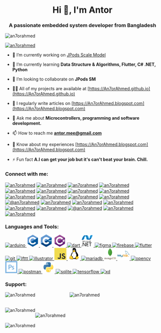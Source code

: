 <h1 align="center">Hi 👋, I'm Antor</h1>
<h3 align="center">A passionate embedded system developer from Bangladesh</h3>

<p align="left"> <img src="https://komarev.com/ghpvc/?username=an7orahmed&label=Profile%20views&color=0e75b6&style=flat" alt="an7orahmed" /> </p>

<p align="left"> <a href="https://github.com/ryo-ma/github-profile-trophy"><img src="https://github-profile-trophy.vercel.app/?username=an7orahmed" alt="an7orahmed" /></a> </p>

- 🔭 I’m currently working on [JPods Scale Model](https://www.jpods.com)

- 🌱 I’m currently learning **Data Structure & Algorithms, Flutter, C# .NET, Python**

- 👯 I’m looking to collaborate on **JPods SM**

- 👨‍💻 All of my projects are available at [https://An7orAhmed.github.io](https://An7orAhmed.github.io)

- 📝 I regularly write articles on [https://An7orAhmed.blogspot.com](https://An7orAhmed.blogspot.com)

- 💬 Ask me about **Microcontrollers, programming and software development.**

- 📫 How to reach me **antor.mee@gmail.com**

- 📄 Know about my experiences [https://An7orAhmed.blogspot.com](https://An7orAhmed.blogspot.com)

- ⚡ Fun fact **A.I can get your job but it's can't beat your brain. Chill.**

<h3 align="left">Connect with me:</h3>
<p align="left">
<a href="https://codepen.io/an7orahmed" target="blank"><img align="center" src="https://raw.githubusercontent.com/rahuldkjain/github-profile-readme-generator/master/src/images/icons/Social/codepen.svg" alt="an7orahmed" height="30" width="40" /></a>
<a href="https://dev.to/an7orahmed" target="blank"><img align="center" src="https://raw.githubusercontent.com/rahuldkjain/github-profile-readme-generator/master/src/images/icons/Social/devto.svg" alt="an7orahmed" height="30" width="40" /></a>
<a href="https://twitter.com/an7orahmed" target="blank"><img align="center" src="https://raw.githubusercontent.com/rahuldkjain/github-profile-readme-generator/master/src/images/icons/Social/twitter.svg" alt="an7orahmed" height="30" width="40" /></a>
<a href="https://linkedin.com/in/an7orahmed" target="blank"><img align="center" src="https://raw.githubusercontent.com/rahuldkjain/github-profile-readme-generator/master/src/images/icons/Social/linked-in-alt.svg" alt="an7orahmed" height="30" width="40" /></a>
<a href="https://stackoverflow.com/users/an7orahmed" target="blank"><img align="center" src="https://raw.githubusercontent.com/rahuldkjain/github-profile-readme-generator/master/src/images/icons/Social/stack-overflow.svg" alt="an7orahmed" height="30" width="40" /></a>
<a href="https://codesandbox.com/an7orahmed" target="blank"><img align="center" src="https://raw.githubusercontent.com/rahuldkjain/github-profile-readme-generator/master/src/images/icons/Social/codesandbox.svg" alt="an7orahmed" height="30" width="40" /></a>
<a href="https://kaggle.com/an7orahmed" target="blank"><img align="center" src="https://raw.githubusercontent.com/rahuldkjain/github-profile-readme-generator/master/src/images/icons/Social/kaggle.svg" alt="an7orahmed" height="30" width="40" /></a>
<a href="https://fb.com/an7orahmed" target="blank"><img align="center" src="https://raw.githubusercontent.com/rahuldkjain/github-profile-readme-generator/master/src/images/icons/Social/facebook.svg" alt="an7orahmed" height="30" width="40" /></a>
<a href="https://instagram.com/an7orahmed" target="blank"><img align="center" src="https://raw.githubusercontent.com/rahuldkjain/github-profile-readme-generator/master/src/images/icons/Social/instagram.svg" alt="an7orahmed" height="30" width="40" /></a>
<a href="https://dribbble.com/an7orahmed" target="blank"><img align="center" src="https://raw.githubusercontent.com/rahuldkjain/github-profile-readme-generator/master/src/images/icons/Social/dribbble.svg" alt="an7orahmed" height="30" width="40" /></a>
<a href="https://www.behance.net/an7orahmed" target="blank"><img align="center" src="https://raw.githubusercontent.com/rahuldkjain/github-profile-readme-generator/master/src/images/icons/Social/behance.svg" alt="an7orahmed" height="30" width="40" /></a>
<a href="https://hashnode.com/an7orahmed" target="blank"><img align="center" src="https://raw.githubusercontent.com/rahuldkjain/github-profile-readme-generator/master/src/images/icons/Social/hashnode.svg" alt="an7orahmed" height="30" width="40" /></a>
<a href="https://medium.com/@an7orahmed" target="blank"><img align="center" src="https://raw.githubusercontent.com/rahuldkjain/github-profile-readme-generator/master/src/images/icons/Social/medium.svg" alt="@an7orahmed" height="30" width="40" /></a>
<a href="https://www.youtube.com/c/an7orahmed" target="blank"><img align="center" src="https://raw.githubusercontent.com/rahuldkjain/github-profile-readme-generator/master/src/images/icons/Social/youtube.svg" alt="an7orahmed" height="30" width="40" /></a>
<a href="https://www.codechef.com/users/an7orahmed" target="blank"><img align="center" src="https://cdn.jsdelivr.net/npm/simple-icons@3.1.0/icons/codechef.svg" alt="an7orahmed" height="30" width="40" /></a>
<a href="https://www.hackerrank.com/an7orahmed" target="blank"><img align="center" src="https://raw.githubusercontent.com/rahuldkjain/github-profile-readme-generator/master/src/images/icons/Social/hackerrank.svg" alt="an7orahmed" height="30" width="40" /></a>
<a href="https://codeforces.com/profile/an7orahmed" target="blank"><img align="center" src="https://raw.githubusercontent.com/rahuldkjain/github-profile-readme-generator/master/src/images/icons/Social/codeforces.svg" alt="an7orahmed" height="30" width="40" /></a>
<a href="https://www.leetcode.com/an7orahmed" target="blank"><img align="center" src="https://raw.githubusercontent.com/rahuldkjain/github-profile-readme-generator/master/src/images/icons/Social/leet-code.svg" alt="an7orahmed" height="30" width="40" /></a>
<a href="https://www.hackerearth.com/@an7orahmed" target="blank"><img align="center" src="https://raw.githubusercontent.com/rahuldkjain/github-profile-readme-generator/master/src/images/icons/Social/hackerearth.svg" alt="@an7orahmed" height="30" width="40" /></a>
<a href="https://auth.geeksforgeeks.org/user/an7orahmed" target="blank"><img align="center" src="https://raw.githubusercontent.com/rahuldkjain/github-profile-readme-generator/master/src/images/icons/Social/geeks-for-geeks.svg" alt="an7orahmed" height="30" width="40" /></a>
<a href="https://www.topcoder.com/members/an7orahmed" target="blank"><img align="center" src="https://raw.githubusercontent.com/rahuldkjain/github-profile-readme-generator/master/src/images/icons/Social/topcoder.svg" alt="an7orahmed" height="30" width="40" /></a>
</p>

<h3 align="left">Languages and Tools:</h3>
<p align="left"> <a href="https://www.arduino.cc/" target="_blank" rel="noreferrer"> <img src="https://cdn.worldvectorlogo.com/logos/arduino-1.svg" alt="arduino" width="40" height="40"/> </a> <a href="https://www.cprogramming.com/" target="_blank" rel="noreferrer"> <img src="https://raw.githubusercontent.com/devicons/devicon/master/icons/c/c-original.svg" alt="c" width="40" height="40"/> </a> <a href="https://www.w3schools.com/cpp/" target="_blank" rel="noreferrer"> <img src="https://raw.githubusercontent.com/devicons/devicon/master/icons/cplusplus/cplusplus-original.svg" alt="cplusplus" width="40" height="40"/> </a> <a href="https://www.w3schools.com/cs/" target="_blank" rel="noreferrer"> <img src="https://raw.githubusercontent.com/devicons/devicon/master/icons/csharp/csharp-original.svg" alt="csharp" width="40" height="40"/> </a> <a href="https://dart.dev" target="_blank" rel="noreferrer"> <img src="https://www.vectorlogo.zone/logos/dartlang/dartlang-icon.svg" alt="dart" width="40" height="40"/> </a> <a href="https://dotnet.microsoft.com/" target="_blank" rel="noreferrer"> <img src="https://raw.githubusercontent.com/devicons/devicon/master/icons/dot-net/dot-net-original-wordmark.svg" alt="dotnet" width="40" height="40"/> </a> <a href="https://www.figma.com/" target="_blank" rel="noreferrer"> <img src="https://www.vectorlogo.zone/logos/figma/figma-icon.svg" alt="figma" width="40" height="40"/> </a> <a href="https://firebase.google.com/" target="_blank" rel="noreferrer"> <img src="https://www.vectorlogo.zone/logos/firebase/firebase-icon.svg" alt="firebase" width="40" height="40"/> </a> <a href="https://flutter.dev" target="_blank" rel="noreferrer"> <img src="https://www.vectorlogo.zone/logos/flutterio/flutterio-icon.svg" alt="flutter" width="40" height="40"/> </a> <a href="https://git-scm.com/" target="_blank" rel="noreferrer"> <img src="https://www.vectorlogo.zone/logos/git-scm/git-scm-icon.svg" alt="git" width="40" height="40"/> </a> <a href="https://ifttt.com/" target="_blank" rel="noreferrer"> <img src="https://www.vectorlogo.zone/logos/ifttt/ifttt-ar21.svg" alt="ifttt" width="40" height="40"/> </a> <a href="https://www.adobe.com/in/products/illustrator.html" target="_blank" rel="noreferrer"> <img src="https://www.vectorlogo.zone/logos/adobe_illustrator/adobe_illustrator-icon.svg" alt="illustrator" width="40" height="40"/> </a> <a href="https://developer.mozilla.org/en-US/docs/Web/JavaScript" target="_blank" rel="noreferrer"> <img src="https://raw.githubusercontent.com/devicons/devicon/master/icons/javascript/javascript-original.svg" alt="javascript" width="40" height="40"/> </a> <a href="https://www.linux.org/" target="_blank" rel="noreferrer"> <img src="https://raw.githubusercontent.com/devicons/devicon/master/icons/linux/linux-original.svg" alt="linux" width="40" height="40"/> </a> <a href="https://mariadb.org/" target="_blank" rel="noreferrer"> <img src="https://www.vectorlogo.zone/logos/mariadb/mariadb-icon.svg" alt="mariadb" width="40" height="40"/> </a> <a href="https://www.mongodb.com/" target="_blank" rel="noreferrer"> <img src="https://raw.githubusercontent.com/devicons/devicon/master/icons/mongodb/mongodb-original-wordmark.svg" alt="mongodb" width="40" height="40"/> </a> <a href="https://www.mysql.com/" target="_blank" rel="noreferrer"> <img src="https://raw.githubusercontent.com/devicons/devicon/master/icons/mysql/mysql-original-wordmark.svg" alt="mysql" width="40" height="40"/> </a> <a href="https://opencv.org/" target="_blank" rel="noreferrer"> <img src="https://www.vectorlogo.zone/logos/opencv/opencv-icon.svg" alt="opencv" width="40" height="40"/> </a> <a href="https://www.photoshop.com/en" target="_blank" rel="noreferrer"> <img src="https://raw.githubusercontent.com/devicons/devicon/master/icons/photoshop/photoshop-line.svg" alt="photoshop" width="40" height="40"/> </a> <a href="https://postman.com" target="_blank" rel="noreferrer"> <img src="https://www.vectorlogo.zone/logos/getpostman/getpostman-icon.svg" alt="postman" width="40" height="40"/> </a> <a href="https://www.python.org" target="_blank" rel="noreferrer"> <img src="https://raw.githubusercontent.com/devicons/devicon/master/icons/python/python-original.svg" alt="python" width="40" height="40"/> </a> <a href="https://www.sqlite.org/" target="_blank" rel="noreferrer"> <img src="https://www.vectorlogo.zone/logos/sqlite/sqlite-icon.svg" alt="sqlite" width="40" height="40"/> </a> <a href="https://www.tensorflow.org" target="_blank" rel="noreferrer"> <img src="https://www.vectorlogo.zone/logos/tensorflow/tensorflow-icon.svg" alt="tensorflow" width="40" height="40"/> </a> <a href="https://www.adobe.com/products/xd.html" target="_blank" rel="noreferrer"> <img src="https://cdn.worldvectorlogo.com/logos/adobe-xd.svg" alt="xd" width="40" height="40"/> </a> </p>

<h3 align="left">Support:</h3>
<p><a href="https://www.buymeacoffee.com/an7orahmed"> <img align="left" src="https://cdn.buymeacoffee.com/buttons/v2/default-yellow.png" height="50" width="210" alt="an7orahmed" /></a><a href="https://ko-fi.com/an7orahmed"> <img align="left" src="https://cdn.ko-fi.com/cdn/kofi3.png?v=3" height="50" width="210" alt="an7orahmed" /></a></p><br><br>

<p><img align="left" src="https://github-readme-stats.vercel.app/api/top-langs?username=an7orahmed&show_icons=true&locale=en&layout=compact" alt="an7orahmed" /></p>

<p>&nbsp;<img align="center" src="https://github-readme-stats.vercel.app/api?username=an7orahmed&show_icons=true&locale=en" alt="an7orahmed" /></p>

<p><img align="center" src="https://github-readme-streak-stats.herokuapp.com/?user=an7orahmed&" alt="an7orahmed" /></p>
